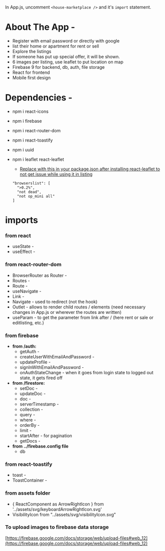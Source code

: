 In App.js, uncomment `<house-marketplace />` and it's `import` statement.

# About The App -
- Register with email password or directly with google
- list their home or apartment for rent or sell
- Explore the listings
- If someone has put up special offer, it will be shown.
- 6 images per listing, use leaflet to put location on map
- Firebase 9 for backend, db, auth, file storage
- React for frontend
- Mobile first design

# Dependencies -
- npm i react-icons
- npm i firebase
- npm i react-router-dom
- npm i react-toastify
- npm i uuid
- npm i leaflet react-leaflet

  - [Replace with this in your package.json after installing react-leaflet to not get issue while using it in listing](https://stackoverflow.com/questions/67552020/how-to-fix-error-failed-to-compile-node-modules-react-leaflet-core-esm-pat)
  ```
  "browserslist": [
    ">0.2%",
    "not dead",
    "not op_mini all"
  ]
  ```

# imports
### from react
- useState - 
- useEffect - 

### from react-router-dom
- BrowserRouter as Router - 
- Routes - 
- Route - 
- useNavigate - 
- Link - 
- Navigate - used to redirect (not the hook)
- Outlet - allows to render child routes / elements (need necessary changes in App.js or wherever the routes are written)
- useParam - to get the parameter from link after / (here rent or sale or editlisting, etc.)

### from firebase
- <b>from /auth:</b>
  - getAuth - 
  - createUserWithEmailAndPassword - 
  - updateProfile - 
  - signInWithEmailAndPassword - 
  - onAuthStateChange - when it goes from login state to logged out state, it gets fired off
- <b>from /firestore:</b>
  - setDoc - 
  - updateDoc - 
  - doc - 
  - serverTimestamp - 
  - collection - 
  - query - 
  - where - 
  - orderBy - 
  - limit - 
  - startAfter - for pagination
  - getDocs - 
- <b>from ../firebase.config file</b>
  - db

### from react-toastify
- toast - 
- ToastContainer - 

### from assets folder
- { ReactComponent as ArrowRightIcon } from '../assets/svg/keyboardArrowRightIcon.svg'
- VisibilityIcon from "../assets/svg/visibilityIcon.svg"

### To upload images to firebase data storage
[https://firebase.google.com/docs/storage/web/upload-files#web_12](https://firebase.google.com/docs/storage/web/upload-files#web_12)